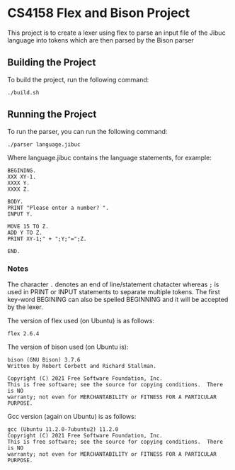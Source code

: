 # CS4158 Flex and Bison Project
This project is to create a lexer using flex to parse an input file of the Jibuc language into tokens which are then parsed
by the Bison parser

## Building the Project
To build the project, run the following command:
```
./build.sh
```

## Running the Project
To run the parser, you can run the following command:
```
./parser language.jibuc
```

Where language.jibuc contains the language statements, for example:
```
BEGINING.
XXX XY-1.
XXXX Y.
XXXX Z.

BODY.
PRINT "Please enter a number? ".
INPUT Y.

MOVE 15 TO Z.
ADD Y TO Z.
PRINT XY-1;" + ";Y;"=";Z.

END.
```

### Notes
The character `.` denotes an end of line/statement chatacter whereas `;` is used in PRINT or INPUT statements to separate multiple tokens.
The first key-word BEGINING can also be spelled BEGINNING and it will be accepted by the lexer.


The version of flex used (on Ubuntu) is as follows:
```
flex 2.6.4
```

The version of bison used (on Ubuntu is):
```
bison (GNU Bison) 3.7.6
Written by Robert Corbett and Richard Stallman.

Copyright (C) 2021 Free Software Foundation, Inc.
This is free software; see the source for copying conditions.  There is NO
warranty; not even for MERCHANTABILITY or FITNESS FOR A PARTICULAR PURPOSE.
```

Gcc version (again on Ubuntu) is as follows:
```
gcc (Ubuntu 11.2.0-7ubuntu2) 11.2.0
Copyright (C) 2021 Free Software Foundation, Inc.
This is free software; see the source for copying conditions.  There is NO
warranty; not even for MERCHANTABILITY or FITNESS FOR A PARTICULAR PURPOSE.
```